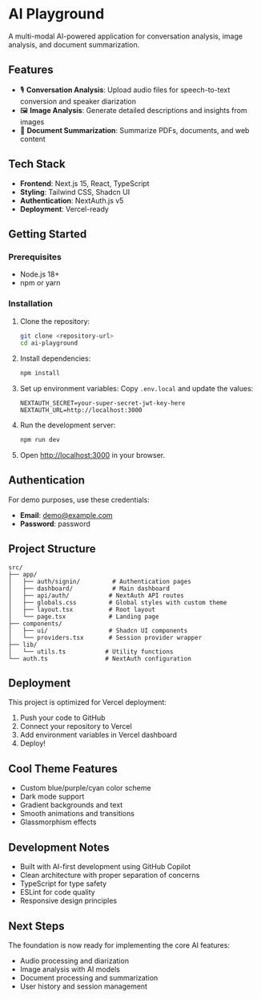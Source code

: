 # AI Playground

A multi-modal AI-powered application for conversation analysis, image analysis, and document summarization.

## Features

- 🎙️ **Conversation Analysis**: Upload audio files for speech-to-text conversion and speaker diarization
- 🖼️ **Image Analysis**: Generate detailed descriptions and insights from images
- 📄 **Document Summarization**: Summarize PDFs, documents, and web content

## Tech Stack

- **Frontend**: Next.js 15, React, TypeScript
- **Styling**: Tailwind CSS, Shadcn UI
- **Authentication**: NextAuth.js v5
- **Deployment**: Vercel-ready

## Getting Started

### Prerequisites

- Node.js 18+
- npm or yarn

### Installation

1. Clone the repository:

   ```bash
   git clone <repository-url>
   cd ai-playground
   ```

2. Install dependencies:

   ```bash
   npm install
   ```

3. Set up environment variables:
   Copy `.env.local` and update the values:

   ```env
   NEXTAUTH_SECRET=your-super-secret-jwt-key-here
   NEXTAUTH_URL=http://localhost:3000
   ```

4. Run the development server:

   ```bash
   npm run dev
   ```

5. Open [http://localhost:3000](http://localhost:3000) in your browser.

## Authentication

For demo purposes, use these credentials:

- **Email**: demo@example.com
- **Password**: password

## Project Structure

```
src/
├── app/
│   ├── auth/signin/         # Authentication pages
│   ├── dashboard/           # Main dashboard
│   ├── api/auth/           # NextAuth API routes
│   ├── globals.css         # Global styles with custom theme
│   ├── layout.tsx          # Root layout
│   └── page.tsx            # Landing page
├── components/
│   ├── ui/                 # Shadcn UI components
│   └── providers.tsx       # Session provider wrapper
├── lib/
│   └── utils.ts           # Utility functions
└── auth.ts                # NextAuth configuration
```

## Deployment

This project is optimized for Vercel deployment:

1. Push your code to GitHub
2. Connect your repository to Vercel
3. Add environment variables in Vercel dashboard
4. Deploy!

## Cool Theme Features

- Custom blue/purple/cyan color scheme
- Dark mode support
- Gradient backgrounds and text
- Smooth animations and transitions
- Glassmorphism effects

## Development Notes

- Built with AI-first development using GitHub Copilot
- Clean architecture with proper separation of concerns
- TypeScript for type safety
- ESLint for code quality
- Responsive design principles

## Next Steps

The foundation is now ready for implementing the core AI features:

- Audio processing and diarization
- Image analysis with AI models
- Document processing and summarization
- User history and session management
